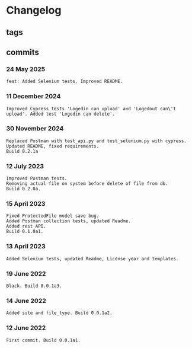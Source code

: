 # Changelog #

## tags ##

## commits ##

### 24 May 2025 ###

    feat: Added Selenium tests. Improved README.

### 11 December 2024 ###

    Improved Cypress tests 'Logedin can upload' and 'Logedout can\'t upload'. Added test 'Logedin can delete'.

### 30 November 2024 ###

    Replaced Postman with test_api.py and test_selenium.py with cypress.
    Updated README, fixed requirements.
    Build 0.2.1a


### 12 July 2023 ###

    Improved Postman tests.
    Removing actual file on system before delete of file from db.
    Build 0.2.0a.

### 15 April 2023 ###

    Fixed ProtectedFile model save bug.
    Added Postman collection tests, updated Readme.
    Added rest API.
    Build 0.1.0a1.

### 13 April 2023 ###

    Added Selenium tests, updated Readme, License year and templates.

### 19 June 2022 ###

    Black. Build 0.0.1a3.

### 14 June 2022 ###

    Added site and file_type. Build 0.0.1a2.

### 12 June 2022 ###

    First commit. Build 0.0.1a1.
